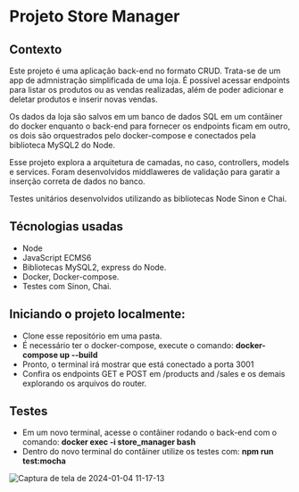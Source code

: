 # Projeto Store Manager

## Contexto

Este projeto é uma aplicação back-end no formato CRUD. Trata-se de um app de admnistração simplificada de uma loja. É possível acessar endpoints para listar os produtos ou as vendas realizadas, além de poder adicionar e deletar produtos e inserir novas vendas.

Os dados da loja são salvos em um banco de dados SQL em um contâiner do docker enquanto o back-end para fornecer os endpoints ficam em outro, os dois são orquestrados pelo docker-compose e conectados pela biblioteca MySQL2 do Node.

Esse projeto explora a arquitetura de camadas, no caso, controllers, models e services. Foram desenvolvidos middlaweres de validação para garatir a inserção correta de dados no banco.

Testes unitários desenvolvidos utilizando as bibliotecas Node Sinon e Chai.


## Técnologias usadas
- Node
- JavaScript ECMS6
- Bibliotecas MySQL2, express do Node.
- Docker, Docker-compose.
- Testes com Sinon, Chai.

## Iniciando o projeto localmente:

- Clone esse repositório em uma pasta.
- É necessário ter o docker-compose, execute o comando: **docker-compose up --build**
- Pronto, o terminal irá mostrar que está conectado a porta 3001
- Confira os endpoints GET e POST em /products and /sales e os demais explorando os arquivos do router.

## Testes
- Em um novo terminal, acesse o contâiner rodando o back-end com o comando: **docker exec -i store_manager bash**
- Dentro do novo terminal do contâiner utilize os testes com: **npm run test:mocha**

![Captura de tela de 2024-01-04 11-17-13](https://github.com/devItaloAraujo/project-store-manager/assets/45125829/8bc56054-6b17-4d3b-8d86-e4987ca2cafa)






